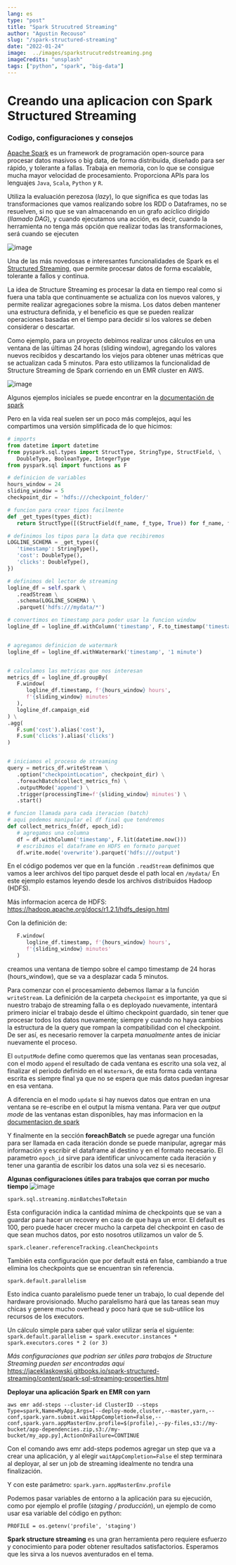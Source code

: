 ```yaml
---
lang: es
type: "post"
title: "Spark Strucutred Streaming"
author: "Agustin Recouso"
slug: "/spark-structured-streaming"
date: "2022-01-24"
image:  ../images/sparkstrucutredstreaming.png
imageCredits: "unsplash"
tags: ["python", "spark", "big-data"]
---
```


# Creando una aplicacion con Spark Structured Streaming
### Codigo, configuraciones y consejos

[Apache Spark](https://spark.apache.org/) es un framework de programación open-source para procesar datos masivos o big data, de forma distribuida, diseñado para ser rápido, y tolerante a fallas.
Trabaja en memoria, con lo que se consigue mucha mayor velocidad de procesamiento.
Proporciona APIs para los lenguajes `Java`, `Scala`, `Python` y `R`.

Utiliza la evaluación perezosa (_lazy_), lo que significa es que todas las transformaciones que vamos realizando sobre los RDD o Dataframes, no se resuelven, si no que se van almacenando en un grafo acíclico dirigido (_llamado DAG_), y cuando ejecutamos una acción, es decir, cuando la herramienta no tenga más opción que realizar todas las transformaciones, será cuando se ejecuten

![image](../images/apache-spark-circulo.png)

Una de las más novedosas e interesantes funcionalidades de Spark es el [Structured Streaming](https://spark.apache.org/docs/latest/structured-streaming-programming-guide.html), que permite procesar datos de forma escalable, tolerante a fallos y continua.

La idea de Structure Streaming es procesar la data en tiempo real como si fuera una tabla que continuamente se actualiza con los nuevos valores, y permite realizar agregaciones sobre la misma.
Los datos deben mantener una estructura definida, y el beneficio es que se pueden realizar operaciones basadas en el tiempo para decidir si los valores se deben considerar o descartar.


Como ejemplo, para un proyecto debimos realizar unos cálculos en una ventana de las últimas 24 horas (sliding window), agregando los valores nuevos recibidos y descartando los viejos para obtener unas métricas que se actualizan cada 5 minutos.
Para esto utilizamos la funcionalidad de Structure Streaming de Spark corriendo en un EMR cluster en AWS.



![image](../images/so-apache-spark-in-theory-enough-show-me-the-code.jpeg)

Algunos ejemplos iniciales se puede encontrar en la [documentación de spark](https://spark.apache.org/docs/latest/structured-streaming-programming-guide.html)

Pero en la vida real suelen ser un poco más complejos, aquí les compartimos una versión simplificada de lo que hicimos:

```python
# imports
from datetime import datetime
from pyspark.sql.types import StructType, StringType, StructField, \
   DoubleType, BooleanType, IntegerType
from pyspark.sql import functions as F

# definicion de variables
hours_window = 24
sliding_window = 5
checkpoint_dir = 'hdfs:///checkpoint_folder/'

# funcion para crear tipos facilmente
def _get_types(types_dict):
   return StructType([(StructField(f_name, f_type, True)) for f_name, f_type in types_dict.items()])

# definimos los tipos para la data que recibiremos
LOGLINE_SCHEMA = _get_types({
   'timestamp': StringType(),
   'cost': DoubleType(),
   'clicks': DoubleType(),
})

# definimos del lector de streaming
logline_df = self.spark \
   .readStream \
   .schema(LOGLINE_SCHEMA) \
   .parquet('hdfs:///mydata/*')

# convertimos en timestamp para poder usar la funcion window
logline_df = logline_df.withColumn('timestamp', F.to_timestamp('timestamp'))


# agregamos definicion de watermark
logline_df = logline_df.withWatermark('timestamp', '1 minute')


# calculamos las metricas que nos interesan 
metrics_df = logline_df.groupBy(
   F.window(
      logline_df.timestamp, f'{hours_window} hours', 
      f'{sliding_window} minutes'
   ),
   logline_df.campaign_eid
) \
.agg(
   F.sum('cost').alias('cost'),
   F.sum('clicks').alias('clicks')
)


# iniciamos el proceso de streaming
query = metrics_df.writeStream \
   .option("checkpointLocation", checkpoint_dir) \
   .foreachBatch(collect_metrics_fn) \
   .outputMode('append') \
   .trigger(processingTime=f'{sliding_window} minutes') \
   .start()

# funcion llamada para cada iteracion (batch)
# aqui podemos manipular el df final que tendremos
def collect_metrics_fn(df, epoch_id):
   # agregamos una columna
   df = df.withColumn('timestamp', F.lit(datetime.now()))
   # escribimos el dataframe en HDFS en formato parquet
   df.write.mode('overwrite').parquet('hdfs:///output')
```

En el código podemos ver que en la función `.readStream`
definimos que vamos a leer archivos del tipo parquet desde el path local en `/mydata/`
En este ejemplo estamos leyendo desde los archivos distribuidos Hadoop (HDFS).

Más informacion acerca de HDFS:
https://hadoop.apache.org/docs/r1.2.1/hdfs_design.html



Con la definición de:
```python
   F.window(
      logline_df.timestamp, f'{hours_window} hours', 
      f'{sliding_window} minutes'
   )
``` 

creamos una ventana de tiempo sobre el campo timestamp de 24 horas (hours_window), que se va a desplazar cada 5 minutos.

Para comenzar con el procesamiento debemos llamar a la función `writeStream`.
La definición de la carpeta `checkpoint` es importante, ya que si nuestro trabajo de streaming falla o es deployado nuevamente, intentará primero iniciar el trabajo desde el último checkpoint guardado, sin tener que procesar todos los datos nuevamente; siempre y cuando no haya cambios la estructura de la query que rompan la compatibilidad con el checkpoint. De ser así, es necesario remover la carpeta *manualmente* antes de iniciar nuevamente el proceso.

El `outputMode`  define como queremos que las ventanas sean procesadas, con el modo `append` el resultado de cada ventana es escrito una sola vez, al finalizar el periodo definido en el `Watermark`, de esta forma cada ventana escrita es siempre final ya que no se espera que más datos puedan ingresar en esa ventana. 

A diferencia en el modo `update` si hay nuevos datos que entran en una ventana se re-escribe en el output la misma ventana.
Para ver que *output mode* de las ventanas estan disponibles, hay mas informacion en la [documentacion de spark](https://spark.apache.org/docs/latest/structured-streaming-programming-guide.html#output-modes)

Y finalmente en la sección **foreachBatch** se puede agregar una función para ser llamada en cada iteración donde se puede manipular, agregar más información y escribir el dataframe al destino y en el formato necesario. El parametro `epoch_id` sirve para identificar unívocamente cada iteración y tener una garantia de escribir los datos una sola vez si es necesario.

**Algunas configuraciones útiles para trabajos que corran por mucho tiempo**
![image](../images/spark-defaults.png)

`spark.sql.streaming.minBatchesToRetain`

Esta configuración indica la cantidad mínima de checkpoints que se van a guardar para hacer un recovery en caso de que haya un error.
El default es 100, pero puede hacer crecer mucho la carpeta del checkpoint en caso de que sean muchos datos, por esto nosotros utilizamos un valor de 5.

`spark.cleaner.referenceTracking.cleanCheckpoints`

También esta configuración que por default está en false, cambiando a true elimina los checkpoints que se encuentran sin referencia.

`spark.default.parallelism`

Esto indica cuanto paralelismo puede tener un trabajo, lo cual depende del hardware provisionado. Mucho paralelismo hará que las tareas sean muy chicas y genere mucho overhead y poco hará que se sub-utilice los recursos de los executors.

Un cálculo simple para saber qué valor utilizar sería el siguiente:
`spark.default.parallelism = spark.executor.instances * spark.executors.cores * 2 (or 3)`

*Más configuraciones que podrían ser útiles para trabajos de Structure Streaming pueden ser encontradas aqui*
https://jaceklaskowski.gitbooks.io/spark-structured-streaming/content/spark-sql-streaming-properties.html

**Deployar una aplicación Spark en EMR con yarn**

`
aws emr add-steps --cluster-id ClusterID --steps Type=spark,Name=MyApp,Args=[--deploy-mode,cluster,--master,yarn,--conf,spark.yarn.submit.waitAppCompletion=False,--conf,spark.yarn.appMasterEnv.profile=$(profile),--py-files,s3://my-bucket/app-dependencies.zip,s3://my-bucket/my_app.py],ActionOnFailure=CONTINUE
`

Con el comando aws emr add-steps podemos agregar un step que va a crear una aplicación, y al elegir `waitAppCompletion=False` el step terminara al deployar, al ser un job de streaming idealmente no tendra una finalización.


Y con este parámetro:
`spark.yarn.appMasterEnv.profile`

Podemos pasar variables de entorno a la aplicación para su ejecución, como por ejemplo el profile (*staging / producción*), un ejemplo de como usar esa variable del código en python:

`PROFILE = os.getenv('profile', 'staging')`

**Spark structure streaming** es una gran herramienta pero requiere esfuerzo y conocimiento para poder obtener resultados satisfactorios. Esperamos que les sirva a los nuevos aventurados en el tema.
